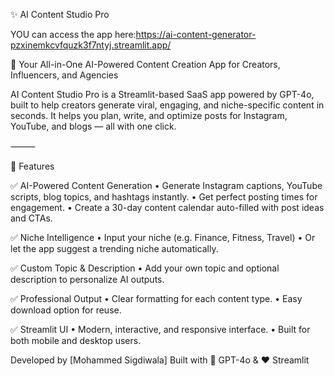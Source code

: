 ✨ AI Content Studio Pro

YOU can access the app here:https://ai-content-generator-pzxinemkcvfquzk3f7ntyj.streamlit.app/

🚀 Your All-in-One AI-Powered Content Creation App for Creators, Influencers, and Agencies

AI Content Studio Pro is a Streamlit-based SaaS app powered by GPT-4o, built to help creators generate viral, engaging, and niche-specific content in seconds.
It helps you plan, write, and optimize posts for Instagram, YouTube, and blogs — all with one click.

⸻

🧠 Features

✅ AI-Powered Content Generation
	•	Generate Instagram captions, YouTube scripts, blog topics, and hashtags instantly.
	•	Get perfect posting times for engagement.
	•	Create a 30-day content calendar auto-filled with post ideas and CTAs.

✅ Niche Intelligence
	•	Input your niche (e.g. Finance, Fitness, Travel)
	•	Or let the app suggest a trending niche automatically.

✅ Custom Topic & Description
	•	Add your own topic and optional description to personalize AI outputs.

✅ Professional Output
	•	Clear formatting for each content type.
	•	Easy download option for reuse.

✅ Streamlit UI
	•	Modern, interactive, and responsive interface.
	•	Built for both mobile and desktop users.
  
Developed by [Mohammed Sigdiwala]
Built with 🧠 GPT-4o & ❤️ Streamlit
